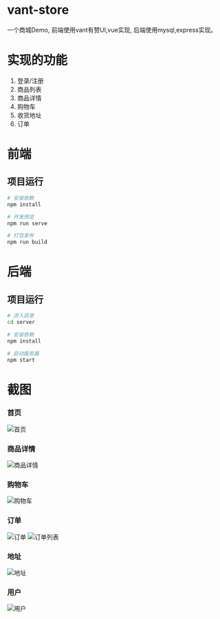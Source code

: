 # vant-store
一个商城Demo, 前端使用vant有赞UI,vue实现, 后端使用mysql,express实现。

# 实现的功能

1. 登录/注册
2. 商品列表
3. 商品详情
4. 购物车
5. 收货地址
6. 订单

# 前端

## 项目运行

``` bash
# 安装依赖
npm install

# 开发预览
npm run serve

# 打包发布
npm run build
```

# 后端

## 项目运行

``` bash
# 进入目录
cd server

# 安装依赖
npm install

# 启动服务器
npm start
```
# 截图

### 首页
![首页](https://github.com/EthanZhq/Vue-project/blob/master/vue-vant-store/screenshots/index.png)

### 商品详情
![商品详情](https://github.com/EthanZhq/Vue-project/blob/master/vue-vant-store/screenshots/good.png)

### 购物车
![购物车](https://github.com/EthanZhq/Vue-project/blob/master/vue-vant-store/screenshots/cart.png)

### 订单
![订单](https://github.com/EthanZhq/Vue-project/blob/master/vue-vant-store/screenshots/order.png)
![订单列表](https://github.com/EthanZhq/Vue-project/blob/master/vue-vant-store/screenshots/orderlist.png)

### 地址
![地址](https://github.com/EthanZhq/Vue-project/blob/master/vue-vant-store/screenshots/address.png)

### 用户
![用户](https://github.com/EthanZhq/Vue-project/blob/master/vue-vant-store/screenshots/user.png)

